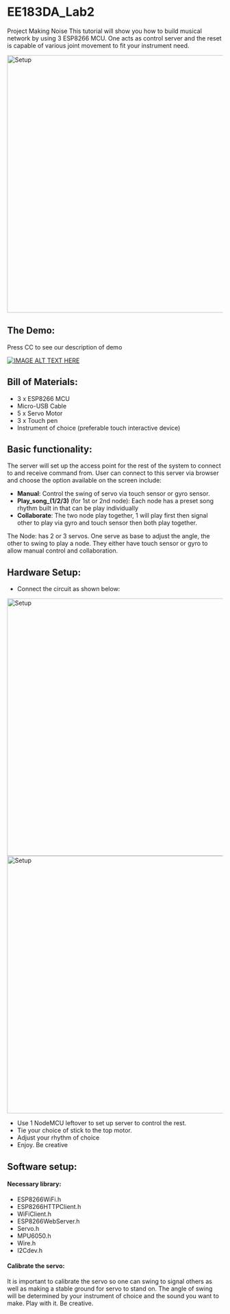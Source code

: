 # EE183DA_Lab2
Project Making Noise
This tutorial will show you how to build musical network by using 3 ESP8266 MCU. One acts as control server and the reset is capable of various joint movement to fit your instrument need. 

<img width="600" alt="Setup" src="https://ibb.co/cNmiac">

## The Demo:

Press CC to see our description of demo

[![IMAGE ALT TEXT HERE](https://img.youtube.com/vi/8fS7rfw3ZuM/0.jpg)](https://www.youtube.com/watch?v=8fS7rfw3ZuM)

## Bill of Materials:
- 3 x ESP8266 MCU
- Micro-USB Cable
- 5 x Servo Motor
- 3 x Touch pen
- Instrument of choice (preferable touch interactive device)

## Basic functionality:

The server will set up the access point for the rest of the system to connect to and receive command from. User can connect to this server via browser and choose the option available on the screen include:

- **Manual**: Control the swing of servo via touch sensor or gyro sensor.
- **Play_song_(1/2/3)** (for 1st or 2nd node): Each node has a preset song rhythm built in that can be play individually
- **Collaborate**: The two node play together, 1 will play first then signal other to play via gyro and touch sensor then both play together.
		
The Node: has 2 or 3 servos. One serve as base to adjust the angle, the other to swing to play a node. They either have touch sensor or gyro to allow manual control and collaboration.
	
## Hardware Setup:

- Connect the circuit as shown below:

<img width="600" alt="Setup" src="https://ibb.co/jVc0MH">

<img width="600" alt="Setup" src="https://ibb.co/g0fn1H">

- Use 1 NodeMCU leftover to set up server to control the rest.
- Tie your choice of stick to the top motor.
- Adjust your rhythm of choice
- Enjoy. Be creative

## Software setup:

#### Necessary library:
- ESP8266WiFi.h
- ESP8266HTTPClient.h
- WiFiClient.h
- ESP8266WebServer.h
- Servo.h
- MPU6050.h
- Wire.h
- I2Cdev.h

#### Calibrate the servo:

It is important to calibrate the servo so one can swing to signal others as well as making a stable ground for servo to stand on. The angle of swing will be determined by your instrument of choice and the sound you want to make. Play with it. Be creative. 
	


